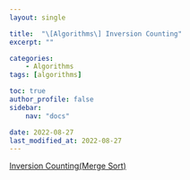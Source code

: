 ```yaml
---
layout: single

title:  "\[Algorithms\] Inversion Counting"
excerpt: ""

categories: 
    - Algorithms
tags: [algorithms]

toc: true
author_profile: false
sidebar:
    nav: "docs"

date: 2022-08-27
last_modified_at: 2022-08-27
---
```


[Inversion Counting(Merge Sort)](https://salepark.tistory.com/11)